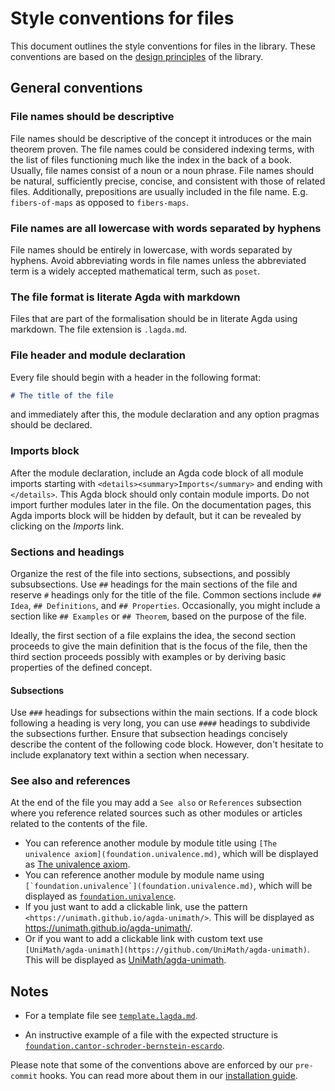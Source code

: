 # Style conventions for files

This document outlines the style conventions for files in the library. These
conventions are based on the [design principles](DESIGN-PRINCIPLES.md) of the
library.

## General conventions

### File names should be descriptive

File names should be descriptive of the concept it introduces or the main
theorem proven. The file names could be considered indexing terms, with the list
of files functioning much like the index in the back of a book. Usually, file
names consist of a noun or a noun phrase. File names should be natural,
sufficiently precise, concise, and consistent with those of related files.
Additionally, prepositions are usually included in the file name. E.g.
`fibers-of-maps` as opposed to `fibers-maps`.

### File names are all lowercase with words separated by hyphens

File names should be entirely in lowercase, with words separated by hyphens.
Avoid abbreviating words in file names unless the abbreviated term is a widely
accepted mathematical term, such as `poset`.

### The file format is literate Agda with markdown

Files that are part of the formalisation should be in literate Agda using
markdown. The file extension is `.lagda.md`.

### File header and module declaration

Every file should begin with a header in the following format:

```md
# The title of the file
```

and immediately after this, the module declaration and any option pragmas should
be declared.

### Imports block

After the module declaration, include an Agda code block of all module imports
starting with `<details><summary>Imports</summary>` and ending with
`</details>`. This Agda block should only contain module imports. Do not import
further modules later in the file. On the documentation pages, this Agda imports
block will be hidden by default, but it can be revealed by clicking on the
_Imports_ link.

### Sections and headings

Organize the rest of the file into sections, subsections, and possibly
subsubsections. Use `##` headings for the main sections of the file and reserve
`#` headings only for the title of the file. Common sections include `## Idea`,
`## Definitions`, and `## Properties`. Occasionally, you might include a section
like `## Examples` or `## Theorem`, based on the purpose of the file.

Ideally, the first section of a file explains the idea, the second section
proceeds to give the main definition that is the focus of the file, then the
third section proceeds possibly with examples or by deriving basic properties of
the defined concept.

#### Subsections

Use `###` headings for subsections within the main sections. If a code block
following a heading is very long, you can use `####` headings to subdivide the
subsections further. Ensure that subsection headings concisely describe the
content of the following code block. However, don't hesitate to include
explanatory text within a section when necessary.

### See also and references

At the end of the file you may add a `See also` or `References` subsection where
you reference related sources such as other modules or articles related to the
contents of the file.

- You can reference another module by module title using
  `[The univalence axiom](foundation.univalence.md)`, which will be displayed as
  [The univalence axiom](foundation.univalence.md).
- You can reference another module by module name using
  ``[`foundation.univalence`](foundation.univalence.md)``, which will be
  displayed as [`foundation.univalence`](foundation.univalence.md).
- If you just want to add a clickable link, use the pattern
  `<https://unimath.github.io/agda-unimath/>`. This will be displayed as
  <https://unimath.github.io/agda-unimath/>.
- Or if you want to add a clickable link with custom text use
  `[UniMath/agda-unimath](https://github.com/UniMath/agda-unimath)`. This will
  be displayed as
  [UniMath/agda-unimath](https://github.com/UniMath/agda-unimath).

## Notes

- For a template file see [`template.lagda.md`](template.lagda.md).

- An instructive example of a file with the expected structure is
  [`foundation.cantor-schroder-bernstein-escardo`](https://raw.githubusercontent.com/UniMath/agda-unimath/master/src/foundation/cantor-schroder-bernstein-escardo.lagda.md).

Please note that some of the conventions above are enforced by our `pre-commit`
hooks. You can read more about them in our
[installation guide](HOWTO-INSTALL.md#pre-commit-hooks).
